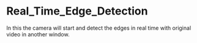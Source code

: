 # Real_Time_Edge_Detection
In this the camera will start and detect the edges in real time with original video in another window.
